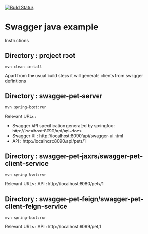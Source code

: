 [![Build Status](https://travis-ci.org/ExampleDriven/swagger-java-spring-example.svg)](https://travis-ci.org/ExampleDriven/swagger-java-spring-example)
# Swagger java example

Instructions

## Directory : project root

```shell
mvn clean install
```

Apart from the usual build steps it will generate clients from swagger definitions


## Directory : swagger-pet-server

```shell
mvn spring-boot:run
```

Relevant URLs :
* Swagger API specification generated by springfox : http://localhost:8090/api/api-docs
* Swagger UI : http://localhost:8090/api/swagger-ui.html
* API : http://localhost:8090/api/pets/1

## Directory : swagger-pet-jaxrs/swagger-pet-client-service

```shell
mvn spring-boot:run
```

Relevant URLs :
API : http://localhost:8080/pets/1


## Directory : swagger-pet-feign/swagger-pet-client-feign-service

```shell
mvn spring-boot:run
```

Relevant URLs :
API : http://localhost:9099/pet/1
